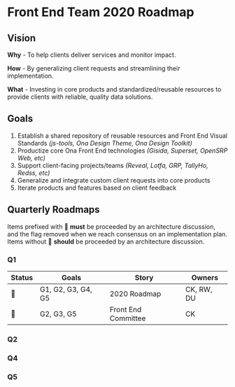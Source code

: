 # Front End Team 2020 Roadmap

## Vision
**Why** - To help clients deliver services and monitor impact.

**How** - By generalizing client requests and streamlining their implementation.

**What** - Investing in core products and standardized/reusable resources to provide clients with reliable, quality data solutions.

## Goals
1. Establish a shared repository of reusable resources and Front End Visual Standards _(js-tools, Ona Design Theme, Ona Design Toolkit)_
2. Productize core Ona Front End technologies _(Gisida, Superset, OpenSRP Web, etc)_
3. Support client-facing projects/teams _(Reveal, Lotfa, GRP, TallyHo, Redss, etc)_
4. Generalize and integrate custom client requests into core products
5. Iterate products and features based on client feedback

## Quarterly Roadmaps
Items prefixed with 🛑 **must** be proceeded by an architecture discussion, and the flag removed when we reach consensus on an implementation plan. Items without 🛑 **should** be proceeded by an architecture discussion.


### Q1
| Status | Goals | Story | Owners |
|---|---|---|---|
| 🔨 | G1, G2, G3, G4, G5 | 2020 Roadmap | CK, RW, DU |
| 🔨 | G2, G3, G5 |  Front End Committee | CK |

### Q2

### Q4

### Q5
